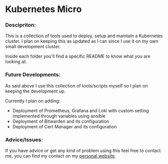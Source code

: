 Kubernetes Micro
===================

### Descipriton: ###
This is a collection of tools used to deploy, setup and maintain a Kubernetes cluster. I plan on keeping this as updated as I can since I use it on my own small development cluster.

Inside each folder you'll find a specific README to know what you are looking at.

### Future Developments: ###

As said above I use this collection of tools/scripts myself so I plan on keeping the development up.

Currently I plan on adding:

- Deployment of Prometheus, Grafana and Loki with custom setting implemented through variables using ansible
- Deployment of Bitwarden and its configuration
- Deployment of Cert Manager and its configuration

### Advice/Issues: ###
If you have advice or get any kind of problem using this feel free to contact me, you can find my contact on my [personal website](ettorefoti.com).